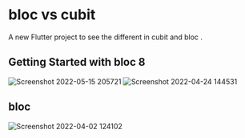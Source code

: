 # bloc vs cubit 

A new Flutter project to see the different in cubit and bloc .

## Getting Started with bloc 8

![Screenshot 2022-05-15 205721](https://user-images.githubusercontent.com/66167521/168489473-9d4b1960-0a0f-4fa4-adf0-aaa936dbea7c.png)
![Screenshot 2022-04-24 144531](https://user-images.githubusercontent.com/66167521/168489488-adce1a2f-e47b-4f2d-891b-a6725022b36d.png)
## bloc
![Screenshot 2022-04-02 124102](https://user-images.githubusercontent.com/66167521/168489492-03bc3d44-d01a-4bc8-ab6e-becb5a567f1e.png)

